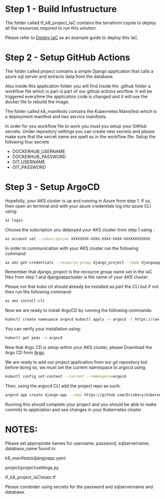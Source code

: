 # Step 1 - Build Infustructure

The folder called tf_k8_project_IaC contains the terraform copde to deploy all the resources required to run this solution.

Please refer to [Deploy IaC](https://github.com/DrisDary/terraform_project_IaC) as an example guide to deploy this IaC. 


# Step 2 - Setup GitHub Actions

The folder called project contains a simple Django application that calls a azure sql server and extracts data from the database.

Also inside this application folder you will find inside the .github folder a workflow file which is part is part of our github actions worflow. It will be triggered everytime the application code is changed and it will use the docker file to rebuild the image.

The folder called k8_manifests contains the Kubernetes Manisfest which is a deployment manifest and two service manifests.

In order for you workflow file to work you must you setup your GitHub secrets. Under repository settings you can create new secrets and please make sure that the secret name are spelt as in the workflow file. Setup the following four secrets

+ DOCKERHUB_USERNAME
+ DOCKERHUB_PASSWORD
+ GIT_USERNAME 
+ GIT_PASSWORD

# Step 3 - Setup ArgoCD

Hopefully, your AKS cluster is up and running in Azure from step 1. If so, then open an terminal and with your azure credentials log into azure CLI using:

``` bash
az login
```

Choose the subcription you delpoyed your AKS cluster from step 1 using :


``` bash
az account set --subscription XXXXXXXX-XXXX-XXXX-XXXX-XXXXXXXXXXXX
```

In order to communication with your AKS cluster run the following command:

``` bash
az aks get-credentials --resource-group django_project --name djangoappcluster --overwrite-existing
```

Remember that django_project is the recource group name set in the IaC files from step 1 and djangoappcluster is the name of your AKS cluster.

Please not that kube ctl should already be installed as part the CLI but if not then run the following command:

``` bash
az aks install-cli
```
Now we are ready to install ArgoCD by running the following commands:

``` bash
kubectl create namespace argocd kubectl apply -n argocd -f https://raw.githubusercontent.com/argoproj/argo-cd/stable/manifests/install.yaml
```
You can verify your installation using:

``` bash
kubectl get pods -n argocd
```

Now that Argo CD is setup within your AKS cluster, please Download the Argo CD from [Argo](https://github.com/argoproj/argo-cd/releases/latest).

We are ready to add our project application from our git repository but before doing so, we must set the current namespace to argocd using:

```bash
kubectl config set-context --current --namespace=argocd
```
Then, using the argocd CLI add the project repo as such:
```bash
argocd app create django-app --repo https://github.com/DrisDary/kubernetes_project/k8_manifests.git --dest-server https://kubernetes.default.svc --dest-namespace default
```
Running this should complete your project and you should be able to make commits to applciation and see changes in your Kubernetes cluster.

# NOTES:

Please set appropirate names for username, password, sqlservername, database_name found in:

k8_manifests\djangoapp.yaml

project\project\settings.py

tf_k8_project_IaC\main.tf

Please condsider using secrets for the password and sqlservername and database.
